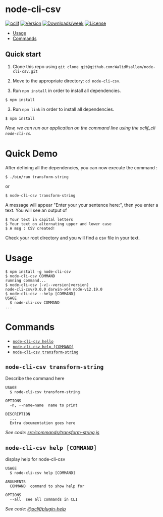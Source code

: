 node-cli-csv
============



[![oclif](https://img.shields.io/badge/cli-oclif-brightgreen.svg)](https://oclif.io)
[![Version](https://img.shields.io/npm/v/node-cli-csv.svg)](https://npmjs.org/package/node-cli-csv)
[![Downloads/week](https://img.shields.io/npm/dw/node-cli-csv.svg)](https://npmjs.org/package/node-cli-csv)
[![License](https://img.shields.io/npm/l/node-cli-csv.svg)](https://github.com/WalidMsallem/node-cli-csv/blob/master/package.json)

<!-- toc -->
* [Usage](#usage)
* [Commands](#commands)
<!-- tocstop -->

## Quick start

1.  Clone this repo using `git clone git@github.com:WalidMsallem/node-cli-csv.git` 
2.  Move to the appropriate directory: `cd node-cli-csv`.
 
3.  Run `npm install` in order to install all dependencies. 
````
$ npm install
````
3.  Run `npm link` in order to install all dependencies. 
````
$ npm install
````

 _Now, we can run our application on the command line using the oclif_cli `node-cli-cs`._
 
# Quick Demo
   After defining all the dependencies, you can now execute the command : 
   ````
$ ./bin/run transform-string
`````
or 
   ````
$ node-cli-csv transform-string
`````
A message will appear "Enter your your sentence here:", then you enter a text.
You will see an output of 
 ````
$ Your text in capital letters
$ Your text on alternating upper and lower case
$ A msg : CSV created!
`````
Check your root directory and you will find a csv file in your text.

# Usage
<!-- usage -->
```sh-session
$ npm install -g node-cli-csv
$ node-cli-csv COMMAND
running command...
$ node-cli-csv (-v|--version|version)
node-cli-csv/0.0.0 darwin-x64 node-v12.19.0
$ node-cli-csv --help [COMMAND]
USAGE
  $ node-cli-csv COMMAND
...
```
<!-- usagestop -->
# Commands
<!-- commands -->
* [`node-cli-csv hello`](#node-cli-csv-hello)
* [`node-cli-csv help [COMMAND]`](#node-cli-csv-help-command)
* [`node-cli-csv transform-string`](#node-cli-csv-transform-string)

## `node-cli-csv transform-string`

Describe the command here

```
USAGE
  $ node-cli-csv transform-string

OPTIONS
  -n, --name=name  name to print

DESCRIPTION
  ...
  Extra documentation goes here
```

_See code: [src/commands/transform-string.js](https://github.com/WalidMsallem/node-cli-csv/blob/v0.0.0/src/commands/transform-string.js)_
<!-- commandsstop -->

 ## `node-cli-csv help [COMMAND]`

display help for node-cli-csv

```
USAGE
  $ node-cli-csv help [COMMAND]

ARGUMENTS
  COMMAND  command to show help for

OPTIONS
  --all  see all commands in CLI
```

_See code: [@oclif/plugin-help](https://github.com/oclif/plugin-help/blob/v3.2.6/src/commands/help.ts)_



